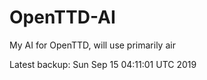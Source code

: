 # OpenTTD-AI
My AI for OpenTTD, will use primarily air

Latest backup: Sun Sep 15 04:11:01 UTC 2019
